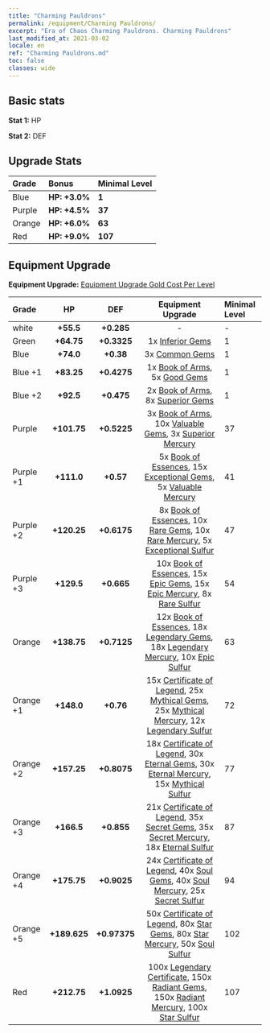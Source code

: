 ```yaml
---
title: "Charming Pauldrons"
permalink: /equipment/Charming Pauldrons/
excerpt: "Era of Chaos Charming Pauldrons. Charming Pauldrons"
last_modified_at: 2021-03-02
locale: en
ref: "Charming Pauldrons.md"
toc: false
classes: wide
---
```


## Basic stats
 **Stat 1:** HP

 **Stat 2:** DEF

## Upgrade Stats

  |     Grade    |   Bonus | Minimal Level | 
  |:-------------|:--------|:--------------| 
  | Blue | **HP: +3.0%** | **1** | 
  | Purple | **HP: +4.5%** | **37** | 
  | Orange | **HP: +6.0%** | **63** | 
  | Red | **HP: +9.0%** | **107** | 


## Equipment Upgrade
 **Equipment Upgrade:** [Equipment Upgrade Gold Cost Per Level](/equipment/EquipmentUpgradeCostPerLevel/) 

  |          Grade      | HP | DEF | Equipment Upgrade | Minimal Level |
  |:--------------------|:---------:|:---------:|:----------------:|:--------------|
  | white | **+55.5** | **+0.285** | - | - |
  | Green | **+64.75** | **+0.3325** | 1x [Inferior Gems](/Items/mat_54/) | 1 |
  | Blue | **+74.0** | **+0.38** | 3x [Common Gems](/Items/mat_69/) | 1 |
  | Blue +1 | **+83.25** | **+0.4275** | 1x [Book of Arms](/Items/mat_32/), 5x [Good Gems](/Items/mat_4/) | 1 |
  | Blue +2 | **+92.5** | **+0.475** | 2x [Book of Arms](/Items/mat_71/), 8x [Superior Gems](/Items/mat_41/) | 1 |
  | Purple | **+101.75** | **+0.5225** | 3x [Book of Arms](/Items/mat_6/), 10x [Valuable Gems](/Items/mat_80/), 3x [Superior Mercury](/Items/mat_15/) | 37 |
  | Purple +1 | **+111.0** | **+0.57** | 5x [Book of Essences](/Items/mat_44/), 15x [Exceptional Gems](/Items/mat_17/), 5x [Valuable Mercury](/Items/mat_58/) | 41 |
  | Purple +2 | **+120.25** | **+0.6175** | 8x [Book of Essences](/Items/mat_84/), 10x [Rare Gems](/Items/mat_59/), 10x [Rare Mercury](/Items/mat_29/), 5x [Exceptional Sulfur](/Items/mat_1/) | 47 |
  | Purple +3 | **+129.5** | **+0.665** | 10x [Book of Essences](/Items/mat_20/), 15x [Epic Gems](/Items/mat_94/), 15x [Epic Mercury](/Items/mat_70/), 8x [Rare Sulfur](/Items/mat_46/) | 54 |
  | Orange | **+138.75** | **+0.7125** | 12x [Book of Essences](/Items/mat_60/), 18x [Legendary Gems](/Items/mat_31/), 18x [Legendary Mercury](/Items/mat_3/), 10x [Epic Sulfur](/Items/mat_83/) | 63 |
  | Orange +1 | **+148.0** | **+0.76** | 15x [Certificate of Legend](/Items/mat_96/), 25x [Mythical Gems](/Items/mat_74/), 25x [Mythical Mercury](/Items/mat_50/), 12x [Legendary Sulfur](/Items/mat_18/) | 72 |
  | Orange +2 | **+157.25** | **+0.8075** | 18x [Certificate of Legend](/Items/mat_25/), 30x [Eternal Gems](/Items/mat_86/), 30x [Eternal Mercury](/Items/mat_62/), 15x [Mythical Sulfur](/Items/mat_35/) | 77 |
  | Orange +3 | **+166.5** | **+0.855** | 21x [Certificate of Legend](/Items/mat_38/), 35x [Secret Gems](/Items/mat_47/), 35x [Secret Mercury](/Items/mat_22/), 18x [Eternal Sulfur](/Items/mat_97/) | 87 |
  | Orange +4 | **+175.75** | **+0.9025** | 24x [Certificate of Legend](/Items/mat_100/), 40x [Soul Gems](/Items/mat_77/), 40x [Soul Mercury](/Items/mat_34/), 25x [Secret Sulfur](/Items/mat_7/) | 94 |
  | Orange +5 | **+189.625** | **+0.97375** | 50x [Certificate of Legend](/Items/mat_11/), 80x [Star Gems](/Items/mat_89/), 80x [Star Mercury](/Items/mat_98/), 50x [Soul Sulfur](/Items/mat_73/) | 102 |
  | Red | **+212.75** | **+1.0925** | 100x [Legendary Certificate](/Items/mat_76/), 150x [Radiant Gems](/Items/mat_52/), 150x [Radiant Mercury](/Items/mat_24/), 100x [Star Sulfur](/Items/mat_101/) | 107 |

